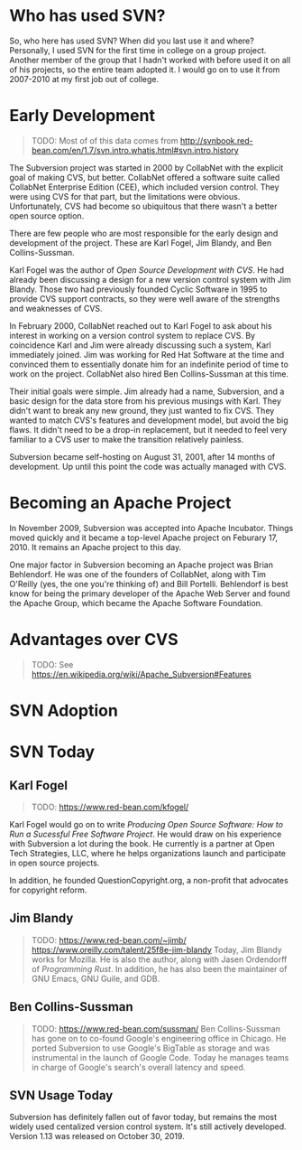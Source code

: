 # Who has used SVN?
So, who here has used SVN? When did you last use it and where? Personally, I used SVN for the first time in college on a group project. Another member of the group that I hadn't worked with before used it on all of his projects, so the entire team adopted it. I would go on to use it from 2007-2010 at my first job out of college.

# Early Development
> TODO: Most of of this data comes from http://svnbook.red-bean.com/en/1.7/svn.intro.whatis.html#svn.intro.history

The Subversion project was started in 2000 by CollabNet with the explicit goal of making CVS, but better. CollabNet offered a software suite called CollabNet Enterprise Edition (CEE), which included version control. They were using CVS for that part, but the limitations were obvious. Unfortunately, CVS had become so ubiquitous that there wasn't a better open source option.

There are few people who are most responsible for the early design and development of the project. These are Karl Fogel, Jim Blandy, and Ben Collins-Sussman.

Karl Fogel was the author of _Open Source Development with CVS_. He had already been discussing a design for a new version control system with Jim Blandy. Those two had previously founded Cyclic Software in 1995 to provide CVS support contracts, so they were well aware of the strengths and weaknesses of CVS.

In February 2000, CollabNet reached out to Karl Fogel to ask about his interest in working on a version control system to replace CVS. By coincidence Karl and Jim were already discussing such a system, Karl immediately joined. Jim was working for Red Hat Software at the time and convinced them to essentially donate him for an indefinite period of time to work on the project. CollabNet also hired Ben Collins-Sussman at this time.

Their initial goals were simple. Jim already had a name, Subversion, and a basic design for the data store from his previous musings with Karl. They didn't want to break any new ground, they just wanted to fix CVS. They wanted to match CVS's features and development model, but avoid the big flaws. It didn't need to be a drop-in replacement, but it needed to feel very familiar to a CVS user to make the transition relatively painless.

Subversion became self-hosting on August 31, 2001, after 14 months of development. Up until this point the code was actually managed with CVS.

# Becoming an Apache Project
In November 2009, Subversion was accepted into Apache Incubator. Things moved quickly and it became a top-level Apache project on Feburary 17, 2010. It remains an Apache project to this day.

One major factor in Subversion becoming an Apache project was Brian Behlendorf. He was one of the founders of CollabNet, along with Tim O'Reilly (yes, the one you're thinking of) and Bill Portelli. Behlendorf is best know for being the primary developer of the Apache Web Server and found the Apache Group, which became the Apache Software Foundation.

# Advantages over CVS
> TODO: See https://en.wikipedia.org/wiki/Apache_Subversion#Features

# SVN Adoption


# SVN Today

## Karl Fogel
> TODO: https://www.red-bean.com/kfogel/

Karl Fogel would go on to write _Producing Open Source Software: How to Run a Sucessful Free Software Project_. He would draw on his experience with Subversion a lot during the book. He currently is a partner at Open Tech Strategies, LLC, where he helps organizations launch and participate in open source projects.

In addition, he founded QuestionCopyright.org, a non-profit that advocates for copyright reform.

## Jim Blandy
> TODO: https://www.red-bean.com/~jimb/
> https://www.oreilly.com/talent/25f8e-jim-blandy
Today, Jim Blandy works for Mozilla. He is also the author, along with Jasen Ordendorff of _Programming Rust_. In addition, he has also been the maintainer of GNU Emacs, GNU Guile, and GDB.

## Ben Collins-Sussman
> TODO: https://www.red-bean.com/sussman/
Ben Collins-Sussman has gone on to co-found Google's engineering office in Chicago. He ported Subversion to use Google's BigTable as storage and was instrumental in the launch of Google Code. Today he manages teams in charge of Google's search's overall latency and speed.

## SVN Usage Today
Subversion has definitely fallen out of favor today, but remains the most widely used centalized version control system. It's still actively developed. Version 1.13 was released on October 30, 2019.
